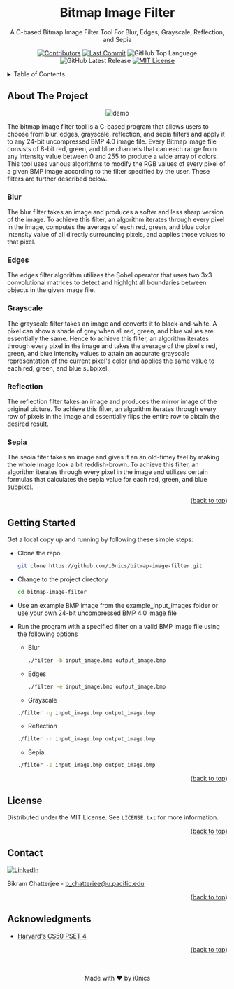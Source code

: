 <div id="top"></div>
  
<div align="center">
  <br>
  
  # Bitmap Image Filter
  A C-based Bitmap Image Filter Tool For Blur, Edges, Grayscale, Reflection, and Sepia
  
  [![Contributors][contributors-shield]][contributors-url]
  [![Last Commit][last-commit-shield]][last-commit-url]
  ![GitHub Top Language][shield-github-top-language]
  ![GitHub Latest Release][shield-github-latest-release]
  [![MIT License][license-shield]][license-url]
</div>

<!-- TABLE OF CONTENTS -->
<details id="table_of_contents">
  <summary>Table of Contents</summary>

  - [About The Project](#about-the-project)
  - [Getting Started](#getting-started)
  - [License](#license)
  - [Contact](#contact)
  - [Acknowledgments](#acknowledgments)

</details>

<!-- ABOUT THE PROJECT -->
## About The Project

<div align="center">
  
  ![demo][demo] 
  
</div>

The bitmap image filter tool is a C-based program that allows users to choose from blur, edges, grayscale, reflection, and sepia filters and apply it to any 24-bit uncompressed BMP 4.0 image file. Every Bitmap image file consists of 8-bit red, green, and blue channels that can each range from any intensity value between 0 and 255 to produce a wide array of colors. This tool uses various algorithms to modify the RGB values of every pixel of a given BMP image according to the filter specified by the user. These filters are further described below.

### Blur
The blur filter takes an image and produces a softer and less sharp version of the image. To achieve this filter, an algorithm iterates through every pixel in the image, computes the average of each red, green, and blue color intensity value of all directly surrounding pixels, and applies those values to that pixel.

### Edges
The edges filter algorithm utilizes the Sobel operator that uses two 3x3 convolutional matrices to detect and highlght all boundaries between objects in the given image file.

### Grayscale
The grayscale filter takes an image and converts it to black-and-white. A pixel can show a shade of grey when all red, green, and blue values are essentially the same. Hence to achieve this filter, an algorithm iterates through every pixel in the image and takes the average of the pixel's red, green, and blue intensity values to attain an accurate grayscale representation of the current pixel's color and applies the same value to each red, green, and blue subpixel.

### Reflection
The reflection filter takes an image and produces the mirror image of the original picture. To achieve this filter, an algorithm iterates through every row of pixels in the image and essentially flips the entire row to obtain the desired result.

### Sepia
The seoia fiter takes an image and gives it an an old-timey feel by making the whole image look a bit reddish-brown. To achieve this filter, an algorithm iterates through every pixel in the image and utilizes certain formulas that calculates the sepia value for each red, green, and blue subpixel. 

<p align="right">(<a href="#top">back to top</a>)</p>


<!-- GETTING STARTED -->
## Getting Started

Get a local copy up and running by following these simple steps:

* Clone the repo
   ```sh
   git clone https://github.com/i0nics/bitmap-image-filter.git
   ```
* Change to the project directory
   ```sh
   cd bitmap-image-filter
   ```
* Use an example BMP image from the example_input_images folder or use your own 24-bit uncompressed BMP 4.0 image file
* Run the program with a specified filter on a valid BMP image file using the following options
  
  * Blur
    ```sh
    ./filter -b input_image.bmp output_image.bmp
    ```
  * Edges
    ```sh
    ./filter -e input_image.bmp output_image.bmp
    ```
  * Grayscale
   ```sh
   ./filter -g input_image.bmp output_image.bmp
   ```
  * Reflection
  
   ```sh
   ./filter -r input_image.bmp output_image.bmp
   ```
   * Sepia
    ```sh
   ./filter -s input_image.bmp output_image.bmp
   ```
   
<p align="right">(<a href="#top">back to top</a>)</p>


                                
<!-- LICENSE -->
## License

Distributed under the MIT License. See `LICENSE.txt` for more information.

<p align="right">(<a href="#top">back to top</a>)</p>

                                
<!-- CONTACT -->
## Contact

  [![LinkedIn][linkedin-shield-bikram]][linkedin-url-bikram]

Bikram Chatterjee - b_chatterjee@u.pacific.edu

<p align="right">(<a href="#top">back to top</a>)</p>
                                
<!-- ACKNOWLEDGMENTS -->
## Acknowledgments

* [Harvard's CS50 PSET 4](https://cs50.harvard.edu/x/2022/psets/4/)


<p align="right">(<a href="#top">back to top</a>)</p>

<div align="center">
    <br><br>
    Made with ❤️ by i0nics
</div>


[contributors-shield]: https://img.shields.io/github/contributors/i0nics/bitmap-image-filter.svg?style=for-the-badge
[contributors-url]: https://github.com/i0nics/bitmap-image-filter/graphs/contributors
[demo]: demo/demo.gif
[issues-shield]: https://img.shields.io/github/issues/comp195/senior-project-spring-2022-autopath.svg?style=for-the-badge
[issues-url]: https://github.com/comp195/senior-project-spring-2022-autopath/issues
[last-commit-shield]: https://img.shields.io/github/last-commit/comp195/senior-project-spring-2022-autopath?style=for-the-badge
[last-commit-url]: https://img.shields.io/github/last-commit/comp195/senior-project-spring-2022-autopath?style=for-the-badge
[license-shield]: https://img.shields.io/github/license/i0nics/bitmap-image-filter.svg?style=for-the-badge
[license-url]: https://github.com/i0nics/bitmap-image-filter/blob/master/LICENSE.txt
[linkedin-shield-bikram]: https://img.shields.io/badge/-LinkedIn_(Bikram_C.)-black.svg?style=for-the-badge&logo=linkedin&colorB=555
[linkedin-url-bikram]: https://linkedin.com/in/bikramce
[product-screenshot]: images/screenshot.png
[shield-github-latest-release]: https://img.shields.io/github/v/release/i0nics/bitmap-image-filter?include_prereleases&logo=github&style=for-the-badge
[shield-github-top-language]: https://img.shields.io/github/languages/top/i0nics/bitmap-image-filter?logo=github&style=for-the-badge
